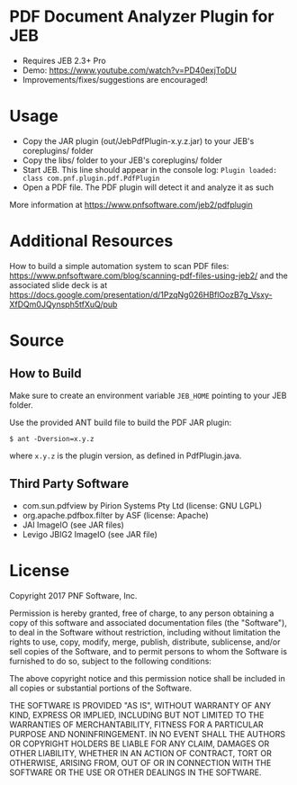 # PDF Document Analyzer Plugin for JEB

- Requires JEB 2.3+ Pro
- Demo: https://www.youtube.com/watch?v=PD40exjToDU
- Improvements/fixes/suggestions are encouraged!


# Usage

- Copy the JAR plugin (out/JebPdfPlugin-x.y.z.jar) to your JEB's coreplugins/ folder
- Copy the libs/ folder to your JEB's coreplugins/ folder
- Start JEB. This line should appear in the console log: `Plugin loaded: class com.pnf.plugin.pdf.PdfPlugin`
- Open a PDF file. The PDF plugin will detect it and analyze it as such

More information at https://www.pnfsoftware.com/jeb2/pdfplugin


# Additional Resources

How to build a simple automation system to scan PDF files: https://www.pnfsoftware.com/blog/scanning-pdf-files-using-jeb2/ and the associated slide deck is at https://docs.google.com/presentation/d/1PzqNg026HBflOozB7g_Vsxy-XfDQm0JQynsph5tfXuQ/pub


# Source

## How to Build

Make sure to create an environment variable `JEB_HOME` pointing to your JEB folder.

Use the provided ANT build file to build the PDF JAR plugin:

`$ ant -Dversion=x.y.z`

where `x.y.z` is the plugin version, as defined in PdfPlugin.java.

## Third Party Software

- com.sun.pdfview by Pirion Systems Pty Ltd (license: GNU LGPL)
- org.apache.pdfbox.filter by ASF (license: Apache)
- JAI ImageIO (see JAR files)
- Levigo JBIG2 ImageIO (see JAR file)


# License

Copyright 2017 PNF Software, Inc.

Permission is hereby granted, free of charge, to any person obtaining a copy of this software and associated documentation files (the "Software"), to deal in the Software without restriction, including without limitation the rights to use, copy, modify, merge, publish, distribute, sublicense, and/or sell copies of the Software, and to permit persons to whom the Software is furnished to do so, subject to the following conditions:

The above copyright notice and this permission notice shall be included in all copies or substantial portions of the Software.

THE SOFTWARE IS PROVIDED "AS IS", WITHOUT WARRANTY OF ANY KIND, EXPRESS OR IMPLIED, INCLUDING BUT NOT LIMITED TO THE WARRANTIES OF MERCHANTABILITY, FITNESS FOR A PARTICULAR PURPOSE AND NONINFRINGEMENT. IN NO EVENT SHALL THE AUTHORS OR COPYRIGHT HOLDERS BE LIABLE FOR ANY CLAIM, DAMAGES OR OTHER LIABILITY, WHETHER IN AN ACTION OF CONTRACT, TORT OR OTHERWISE, ARISING FROM, OUT OF OR IN CONNECTION WITH THE SOFTWARE OR THE USE OR OTHER DEALINGS IN THE SOFTWARE.
